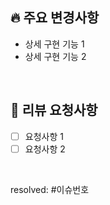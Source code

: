 <!-- '제목 : [feat] 기능명' -->

## 🔥 주요 변경사항

- 상세 구현 기능 1
- 상세 구현 기능 2

<br/>

## 💬 리뷰 요청사항

- [ ] 요청사항 1
- [ ] 요청사항 2

<br/>

resolved: #이슈번호

<br/>
